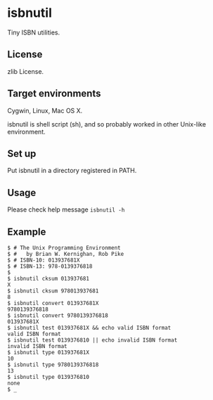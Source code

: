 isbnutil
========

Tiny ISBN utilities.

License
-------

zlib License.

Target environments
-------------------

Cygwin, Linux, Mac OS X.

isbnutil is shell script (sh), and so probably worked in other Unix-like environment.

Set up
------

Put isbnutil in a directory registered in PATH.

Usage
-----

Please check help message `isbnutil -h`

Example
-------

    $ # The Unix Programming Environment
    $ #   by Brian W. Kernighan, Rob Pike
    $ # ISBN-10: 013937681X
    $ # ISBN-13: 978-0139376818
    $
    $ isbnutil cksum 013937681
    X
    $ isbnutil cksum 978013937681
    8
    $ isbnutil convert 013937681X
    9780139376818
    $ isbnutil convert 9780139376818
    013937681X
    $ isbnutil test 013937681X && echo valid ISBN format
    valid ISBN format
    $ isbnutil test 0139376810 || echo invalid ISBN format
    invalid ISBN format
    $ isbnutil type 013937681X
    10
    $ isbnutil type 9780139376818
    13
    $ isbnutil type 0139376810
    none
    $ _
